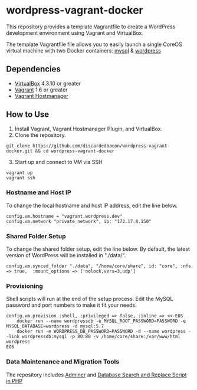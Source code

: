 # wordpress-vagrant-docker

This repository provides a template Vagrantfile to create a WordPress development environment using Vagrant and VirtualBox.

The template Vagrantfile file allows you to easily launch a single CoreOS virtual machine with two Docker containers: [mysql](https://hub.docker.com/_/mysql/) & [wordpress](https://hub.docker.com/_/wordpress/)

## Dependencies

- [VirtualBox](https://www.virtualbox.org/) 4.3.10 or greater
- [Vagrant](https://www.vagrantup.com/) 1.6 or greater
- [Vagrant Hostmanager](https://github.com/smdahlen/vagrant-hostmanager)

## How to Use

1. Install Vagrant, Vagrant Hostmanager Plugin, and VirtualBox.
2. Clone the repository.
 ```
 git clone https://github.com/discardedbacon/wordpress-vagrant-docker.git && cd wordpress-vagrant-docker
 ```
3. Start up and connect to VM via SSH
```
vagrant up
vagrant ssh
```
### Hostname and Host IP

To change the local hostname and host IP address, edit the line below. 
```
config.vm.hostname = "vagrant.wordpress.dev"
config.vm.network "private_network", ip: "172.17.8.150"
```

### Shared Folder Setup

To change the shared folder setup, edit the line below.
By default, the latest version of WordPress will be installed in "./data/".

```
config.vm.synced_folder "./data", "/home/core/share", id: "core", :nfs => true,  :mount_options => ['nolock,vers=3,udp']
```
### Provisioning

Shell scripts will run at the end of the setup process. Edit the MySQL password and port numbers to make it fit your needs.    

```
config.vm.provision :shell, :privileged => false, :inline => <<-EOS
	docker run --name wordpressdb -e MYSQL_ROOT_PASSWORD=PASSWORD -e MYSQL_DATABASE=wordpress -d mysql:5.7
    docker run -e WORDPRESS_DB_PASSWORD=PASSWORD -d --name wordpress --link wordpressdb:mysql -p 80:80 -v /home/core/share:/var/www/html wordpress
EOS
```

### Data Maintenance and Migration Tools
The repository includes [Adminer](http://www.adminer.org/) and [Database Search and Replace Script in PHP](https://interconnectit.com/products/search-and-replace-for-wordpress-databases/)